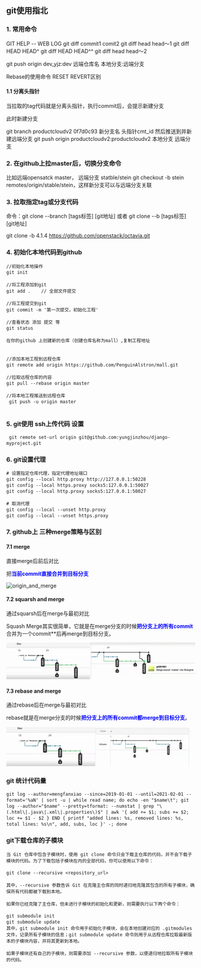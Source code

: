 ## git使用指北

### 1. 常用命令

GIT HELP -- WEB LOG
git diff  commit1   comit2
git diff  head  head～1
git diff HEAD  HEAD^
git diff HEAD  HEAD^^
git diff  head  head～2

git push origin  dev_yjz:dev
             远端仓库名  本地分支:远端分支



Rebase的使用命令
RESET  REVERT区别

#### 1.1 分离头指针

当拉取的tag代码就是分离头指针，执行commit后，会提示新建分支

此时新建分支

 git branch productcloudv2 0f7d0c93
          新分支名       头指针cmt_id
然后推送到并新建远端分支
git push origin productcloudv2:productcloudv2
                本地分支     远端分支



### 2. 在github上拉master后，切换分支命令

比如远端opensatck  master， 远端分支 statble/stein
git checkout -b stein remotes/origin/stable/stein，这样新分支可以与远端分支关联

### 3. 拉取指定tag或分支代码
命令：git clone --branch [tags标签] [git地址] 或者 git clone --b [tags标签] [git地址]

git clone -b 4.1.4 https://github.com/openstack/octavia.git



### 4. 初始化本地代码到github

```
//初始化本地操作
git init
 
//将工程添加到git
git add .    // 全部文件提交
 
//将工程提交到git
git commit -m '第一次提交，初始化工程'
 
//查看状态 添加 提交 等
git status

在你的github 上创建新的仓库（创建仓库名称为mall）,复制工程地址


//添加本地工程到远程仓库
git remote add origin https://github.com/PenguinAlstron/mall.git

//拉取远程仓库的内容
git pull --rebase origin master

//将本地工程推送到远程仓库
 git push -u origin master
 

```



### 5. git使用 ssh上传代码 设置

```
 git remote set-url origin git@github.com:yungjinzhou/django-myproject.git
```



### 6. git设置代理

```
# 设置指定仓库代理，指定代理地址端口
git config --local http.proxy http://127.0.0.1:50228
git config --local https.proxy socks5:127.0.0.1:50027
git config --local http.proxy socks5:127.0.0.1:50027

# 取消代理
git config --local --unset http.proxy
git config --local --unset https.proxy

```



### 7. github上 三种merge策略与区别

#### 7.1 merge

直接merge后前后对比

把<font color=blue>**当前commit直接合并到目标分支**</font>

![origin_and_merge](H:./origin_and_merge.png)



#### 7.2 squarsh and merge

通过squarsh后在merge与最初对比

Squash Merge其实很简单，它就是在merge分支的时候<font color=blue>**把分支上的所有commit**</font>合并为一个commit**后再merge到目标分支。



![origin_and_squarsh&merge](./origin_and_squarsh&merge.png)



#### 7.3 rebase and merge

通过rebase后在merge与最初对比

rebase就是在merge分支的时候<font color=blue>**把分支上的所有commit都merge到目标分支**</font>。



![origin_and_rebase&merge](./origin_and_rebase&merge.png)




### git 统计代码量
```
git log --author=mengfanxiao --since=2019-01-01 --until=2021-02-01 --format='%aN' | sort -u | while read name; do echo -en "$name\t"; git log --author="$name" --pretty=tformat: --numstat | grep "\(.html\|.java\|.xml\|.properties\)$" | awk '{ add += $1; subs += $2; loc += $1 - $2 } END { printf "added lines: %s, removed lines: %s, total lines: %s\n", add, subs, loc }' -; done
```



### git下载仓库的子模块

```
当 Git 仓库中包含子模块时，使用 git clone 命令只会下载主仓库的代码，并不会下载子模块的代码。为了下载包括子模块在内的全部代码，你可以使用以下命令：

git clone --recursive <repository_url>

其中，--recursive 参数告诉 Git 在克隆主仓库的同时递归地克隆其包含的所有子模块，确保所有代码都被下载到本地。

如果你已经克隆了主仓库，但未进行子模块的初始化和更新，则需要执行以下两个命令：

git submodule init
git submodule update
其中，git submodule init 命令用于初始化子模块，会在本地创建对应的 .gitmodules 文件，记录所有子模块的信息；git submodule update 命令则用于从远程仓库拉取最新版本的子模块内容，并将其更新到本地。

如果子模块还有自己的子模块，则需要添加 --recursive 参数，以便递归地拉取所有子模块的代码。
```

